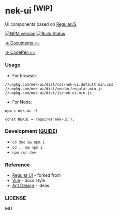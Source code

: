 # nek-ui <sup>[WIP]</sup>
UI components based on [RegularJS][regularjs]

[![NPM version][npm-image]][npm-url] [![Build Status][travis-image]][travis-url]

[=> Documents <=](https://nek-ui.kaolafed.com)

[=> CodePen <=](http://codepen.io/int64ago/pen/WRmzPV)

### Usage

 - For browser:
 ```
 //unpkg.com/nek-ui/dist/css/nek-ui.default.min.css
 //unpkg.com/nek-ui/dist/vendor/regular.min.js
 //unpkg.com/nek-ui/dist/js/nek-ui.min.js
 ```
 
 - For Node:
 ```
 npm i nek-ui -S
 
 const NEKUI = require('nek-ui');
 
 ```

### Development ([GUIDE](https://github.com/kaola-fed/nek-ui/issues/2))

 - `cd doc && npm i`
 - `cd .. && npm i`
 - `npm run dev`


### Reference

 - [Regular UI](https://regular-ui.github.io/) - forked from
 - [Vue](https://cn.vuejs.org/) - docs style
 - [Ant Design](https://ant.design/) - ideas

### LICENSE
MIT


 [regularjs]: https://github.com/regularjs/regular

 [npm-url]: https://npmjs.org/package/nek-ui
 [npm-image]: https://img.shields.io/npm/v/nek-ui.svg

 [travis-url]: https://travis-ci.org/kaola-fed/nek-ui
 [travis-image]: https://img.shields.io/travis/kaola-fed/nek-ui.svg

 [license-url]: https://github.com/kaola-fed/nek-ui/blob/master/LICENSE
 [license-image]: https://img.shields.io/github/license/kaola-fed/nek-ui.svg
